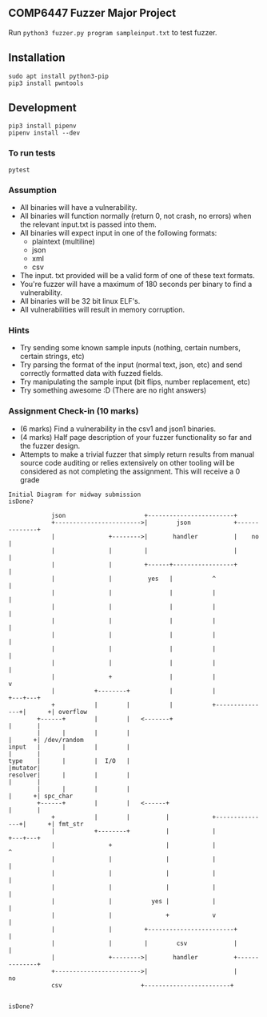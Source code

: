 ## COMP6447 Fuzzer Major Project
Run `python3 fuzzer.py program sampleinput.txt` to test fuzzer.

## Installation
``` 
sudo apt install python3-pip
pip3 install pwntools
```
## Development
```
pip3 install pipenv
pipenv install --dev
```
### To run tests
```
pytest
```
### Assumption
- All binaries will have a vulnerability.
- All binaries will function normally (return 0, not crash, no errors) when the relevant input.txt is passed into them.
- All binaries will expect input in one of the following formats:
    - plaintext (multiline)
    - json
    - xml
    - csv
- The input. txt provided will be a valid form of one of these text formats.
- You're fuzzer will have a maximum of 180 seconds per binary to find a vulnerability.
- All binaries will be 32 bit linux ELF's.
- All vulnerabilities will result in memory corruption. 
### Hints
-  Try sending some known sample inputs (nothing, certain numbers, certain strings, etc)
-  Try parsing the format of the input (normal text, json, etc) and send correctly formatted data with fuzzed fields.
-  Try manipulating the sample input (bit flips, number replacement, etc)
-  Try something awesome :D (There are no right answers)

### Assignment Check-in (10 marks)
- (6 marks) Find a vulnerability in the csv1 and json1 binaries.
- (4 marks) Half page description of your fuzzer functionality so far and the fuzzer design.
- Attempts to make a trivial fuzzer that simply return results from manual source code auditing or relies extensively on other tooling will be considered as not completing the assignment. This will receive a 0 grade

```
Initial Diagram for midway submission                              isDone?

            json                      +------------------------+
            +------------------------>|        json            +--------------+
            |               +-------->|       handler          |    no        |
            |               |         |                        |              |
            |               |         +------+-----------------+              |
            |               |          yes   |           ^                    |
            |               |                |           |                    |
            |               |                |           |                    |
            |               |                |           |                    |
            |               |                |           |                    |
            |               |                |           |                    |
            |               |                |           |                    |
            |               +                |           |                    v
            |           +--------+           |           |                +---+---+
            +           |        |           |           +---------------+|      +| overflow
        +------+        |        |   <-------+                            |       |
        |      |        |        |                                        |      +| /dev/random
input   |      |        |        |                                        |       |
type    |      |        |  I/O   |                                        |mutator|
resolver|      |        |        |                                        |       |
        |      |        |        |                                        |      +| spc_char
        +------+        |        |   <------+                             |       |
            +           |        |          |            +---------------+|      +| fmt_str
            |           +--------+          |            |                +---+---+
            |               +               |            |                    ^
            |               |               |            |                    |
            |               |               |            |                    |
            |               |               |            |                    |
            |               |           yes |            |                    |
            |               |               +            v                    |
            |               |         +------------------------+              |
            |               |         |        csv             |              |
            |               +-------->|       handler          +--------------+
            +------------------------>|                        |     no
            csv                      +------------------------+

                                                                isDone?
```